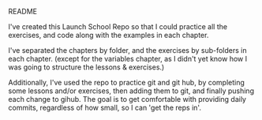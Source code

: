 README

I've created this Launch School Repo so that I could practice all the exercises, and code along with the examples in each chapter.

I've separated the chapters by folder, and the exercises by sub-folders in each chapter. (except for the variables chapter, as I didn't yet know how I was going to structure the lessons & exercises.)

Additionally, I've used the repo to practice git and git hub, by completing some lessons and/or exercises, then adding them to git, and finally pushing each change to gihub. The goal is to get comfortable with providing daily commits, regardless of how small, so I can 'get the reps in'. 